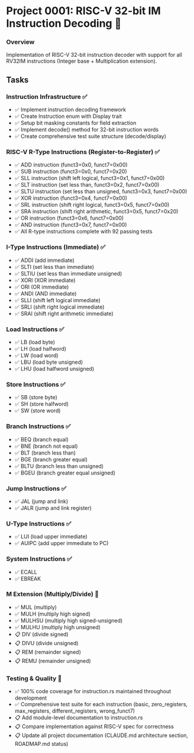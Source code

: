 # Project 0001: RISC-V 32-bit IM Instruction Decoding 🚧

### Overview
Implementation of RISC-V 32-bit instruction decoder with support for all RV32IM instructions (Integer base + Multiplication extension).

## Tasks

### Instruction Infrastructure ✅
- ✅ Implement instruction decoding framework
- ✅ Create Instruction enum with Display trait
- ✅ Setup bit masking constants for field extraction
- ✅ Implement decode() method for 32-bit instruction words
- ✅ Create comprehensive test suite structure (decode/display)

### RISC-V R-Type Instructions (Register-to-Register) ✅
- ✅ ADD instruction (funct3=0x0, funct7=0x00)
- ✅ SUB instruction (funct3=0x0, funct7=0x20)
- ✅ SLL instruction (shift left logical, funct3=0x1, funct7=0x00)
- ✅ SLT instruction (set less than, funct3=0x2, funct7=0x00)
- ✅ SLTU instruction (set less than unsigned, funct3=0x3, funct7=0x00)
- ✅ XOR instruction (funct3=0x4, funct7=0x00)
- ✅ SRL instruction (shift right logical, funct3=0x5, funct7=0x00)
- ✅ SRA instruction (shift right arithmetic, funct3=0x5, funct7=0x20)
- ✅ OR instruction (funct3=0x6, funct7=0x00)
- ✅ AND instruction (funct3=0x7, funct7=0x00)
- ✅ All R-type instructions complete with 92 passing tests

### I-Type Instructions (Immediate) ✅
- ✅ ADDI (add immediate)
- ✅ SLTI (set less than immediate)
- ✅ SLTIU (set less than immediate unsigned)
- ✅ XORI (XOR immediate)
- ✅ ORI (OR immediate)
- ✅ ANDI (AND immediate)
- ✅ SLLI (shift left logical immediate)
- ✅ SRLI (shift right logical immediate)
- ✅ SRAI (shift right arithmetic immediate)

### Load Instructions ✅
- ✅ LB (load byte)
- ✅ LH (load halfword)
- ✅ LW (load word)
- ✅ LBU (load byte unsigned)
- ✅ LHU (load halfword unsigned)

### Store Instructions ✅
- ✅ SB (store byte)
- ✅ SH (store halfword)
- ✅ SW (store word)

### Branch Instructions ✅
- ✅ BEQ (branch equal)
- ✅ BNE (branch not equal)
- ✅ BLT (branch less than)
- ✅ BGE (branch greater equal)
- ✅ BLTU (branch less than unsigned)
- ✅ BGEU (branch greater equal unsigned)

### Jump Instructions ✅
- ✅ JAL (jump and link)
- ✅ JALR (jump and link register)

### U-Type Instructions ✅
- ✅ LUI (load upper immediate)
- ✅ AUIPC (add upper immediate to PC)

### System Instructions ✅
- ✅ ECALL
- ✅ EBREAK

### M Extension (Multiply/Divide) 🚧
- ✅ MUL (multiply)
- ✅ MULH (multiply high signed)
- ✅ MULHSU (multiply high signed-unsigned)
- ✅ MULHU (multiply high unsigned)
- 📋 DIV (divide signed)
- 📋 DIVU (divide unsigned)
- 📋 REM (remainder signed)
- 📋 REMU (remainder unsigned)

### Testing & Quality 🚧
- ✅ 100% code coverage for instruction.rs maintained throughout development
- ✅ Comprehensive test suite for each instruction (basic, zero_registers, max_registers, different_registers, wrong_funct7)
- 📋 Add module-level documentation to instruction.rs
- 📋 Compare implementation against RISC-V spec for correctness
- 📋 Update all project documentation (CLAUDE.md architecture section, ROADMAP.md status)